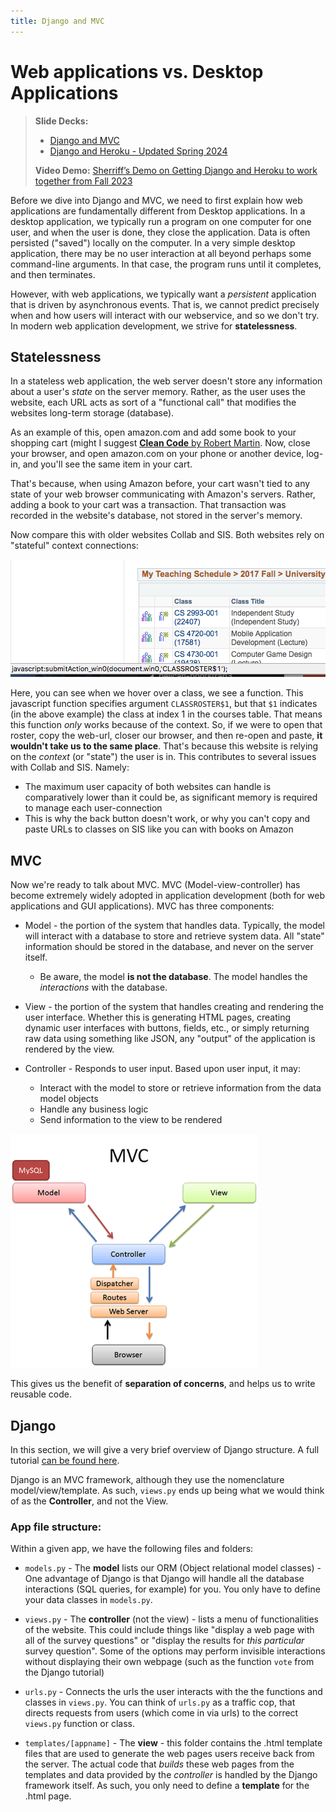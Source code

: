 ```yaml
---
title: Django and MVC
---
```


# Web applications vs. Desktop Applications

> __Slide Decks:__ 
> - [Django and MVC](https://docs.google.com/presentation/d/1_gaSPHCczdsxXwmkhkYiWqZchTxHTzs-r6yyAR5Lznw/edit?usp=sharing)     
> - [Django and Heroku - Updated Spring 2024](https://docs.google.com/presentation/d/1uWUejsEqPrkAB76C6H6I0-tnFPafkWTnWovfqPa9V-Q/edit?usp=sharing)
>  
> __Video Demo:__ [Sherriff’s Demo on Getting Django and Heroku to work together from Fall 2023](https://www.cs.virginia.edu/~sherriff/cs3240/DjangoHeroku.mp4)

Before we dive into Django and MVC, we need to first explain how web applications are fundamentally different from Desktop applications. In a desktop application, we typically run a program on one computer for one user, and when the user is done, they close the application. Data is often persisted ("saved") locally on the computer. In a very simple desktop application, there may be no user interaction at all beyond perhaps some command-line arguments. In that case, the program runs until it completes, and then terminates.

However, with web applications, we typically want a *persistent* application that is driven by asynchronous events. That is, we cannot predict precisely when and how users will interact with our webservice, and so we don't try. In modern web application development, we strive for **statelessness**.

## Statelessness

In a stateless web application, the web server doesn't store any information about a user's *state* on the server memory. Rather, as the user uses the website, each URL acts as sort of a "functional call" that modifies the websites long-term storage (database). 

As an example of this, open amazon.com and add some book to your shopping cart (might I suggest [__Clean Code__ by Robert Martin](https://www.amazon.com/Clean-Code-Handbook-Software-Craftsmanship/dp/0132350882). Now, close your browser, and open amazon.com on your phone or another device, log-in, and you'll see the same item in your cart.

That's because, when using Amazon before, your cart wasn't tied to any state of your web browser communicating with Amazon's servers. Rather, adding a book to your cart was a transaction. That transaction was recorded in the website's database, not stored in the server's memory.

Now compare this with older websites Collab and SIS. Both websites rely on "stateful" context connections:

![img.png](/img/arch/djano-mvc/statefulness.png)

Here, you can see when we hover over a class, we see a function. This javascript function specifies argument `CLASSROSTER$1`, but that `$1` indicates (in the above example) the class at index 1 in the courses table. That means this function *only* works because of the context. So, if we were to open that roster, copy the web-url, closer our browser, and then re-open and paste, **it wouldn't take us to the same place**. That's because this website is relying on the *context* (or "state") the user is in. This contributes to several issues with Collab and SIS. Namely:

* The maximum user capacity of both websites can handle is comparatively lower than it could be, as significant memory is required to manage each user-connection
* This is why the back button doesn't work, or why you can't copy and paste URLs to classes on SIS like you can with books on Amazon

## MVC

Now we're ready to talk about MVC. MVC (Model-view-controller) has become extremely widely adopted in application development (both for web applications and GUI applications). MVC has three components:

* Model - the portion of the system that handles data. Typically, the model will interact with a database to store and retrieve system data. All "state" information should be stored in the database, and never on the server itself.
  * Be aware, the model **is not the database**. The model handles the *interactions* with the database.

* View - the portion of the system that handles creating and rendering the user interface. Whether this is generating HTML pages, creating dynamic user interfaces with buttons, fields, etc., or simply returning raw data using something like JSON, any "output" of the application is rendered by the view.

* Controller - Responds to user input. Based upon user input, it may:
  * Interact with the model to store or retrieve information from the data model objects
  * Handle any business logic
  * Send information to the view to be rendered

![img.png](/img/arch/djano-mvc/mvc-diagram.png)

This gives us the benefit of **separation of concerns**, and helps us to write reusable code.

## Django

In this section, we will give a very brief overview of Django structure. A full tutorial [can be found here](https://docs.djangoproject.com/en/4.1/intro/tutorial01/).

Django is an MVC framework, although they use the nomenclature model/view/template. As such, `views.py` ends up being what we would think of as the **Controller**, and not the View.

### App file structure:

Within a given app, we have the following files and folders:

* `models.py` - The **model** lists our ORM (Object relational model classes) - One advantage of Django is that Django will handle all the database interactions (SQL queries, for example) for you. You only have to define your data classes in `models.py`.

* `views.py` - The **controller** (not the view) - lists a menu of functionalities of the website. This could include things like "display a web page with all of the survey questions" or "display the results for *this particular* survey question". Some of the options may perform invisible interactions without displaying their own webpage (such as the function `vote` from the Django tutorial)

* `urls.py` - Connects the urls the user interacts with the the functions and classes in `views.py`. You can think of `urls.py` as a traffic cop, that directs requests from users (which come in via urls) to the correct `views.py` function or class.

* `templates/[appname]` - The **view** - this folder contains the .html template files that are used to generate the web pages users receive back from the server. The actual code that *builds* these web pages from the templates and data provided by the *controller* is handled by the Django framework itself. As such, you only need to define a **template** for the .html page.